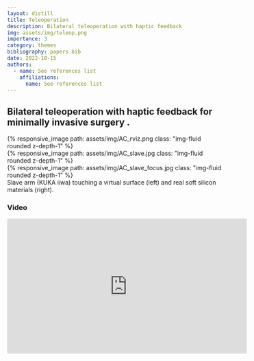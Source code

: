 ```yaml
---
layout: distill
title: Teleoperation
description: Bilateral teleoperation with haptic feedback
img: assets/img/teleop.png
importance: 3
category: themes
bibliography: papers.bib
date: 2022-10-15
authors:
  - name: See references list
    affiliations:
      name: See references list
---
```


## Bilateral teleoperation with haptic feedback for minimally invasive surgery <d-cite key="Abeywardena2020,Sani2020,Psomopoulou2020,Abeywardena2019,Sayyaddelshad2018,Tzemanaki2018"></d-cite>.


<div class="row mt-3">
    <div class="col-sm mt-3 mt-md-0">
        {% responsive_image path: assets/img/AC_rviz.png class: "img-fluid rounded z-depth-1" %}
    </div>
    <div class="col-sm mt-3 mt-md-0">
        {% responsive_image path: assets/img/AC_slave.jpg class: "img-fluid rounded z-depth-1" %}
    </div>
    <div class="col-sm mt-3 mt-md-0">
        {% responsive_image path: assets/img/AC_slave_focus.jpg class: "img-fluid rounded z-depth-1" %}
    </div>
</div>
<div class="caption">
    Slave arm (KUKA iiwa) touching a virtual surface (left) and real soft silicon materials (right).
</div>

### Video 

<iframe width="560" height="315" src="https://www.youtube.com/embed/ivSKAxDJ7S8" title="YouTube video player" frameborder="0" allow="accelerometer; autoplay; clipboard-write; encrypted-media; gyroscope; picture-in-picture" allowfullscreen></iframe>